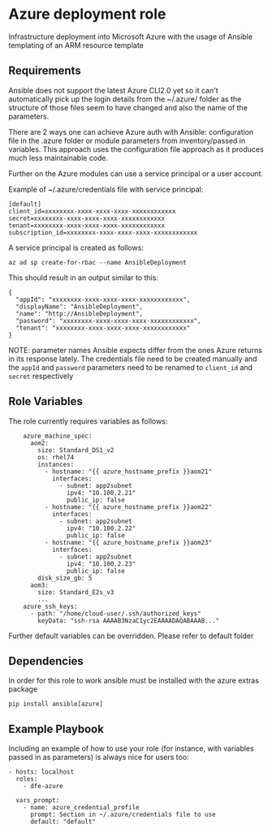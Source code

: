 Azure deployment role
=====================

Infrastructure deployment into Microsoft Azure with the usage of Ansible templating of an ARM resource template

Requirements
------------

Ansible does not support the latest Azure CLI2.0 yet so it can't automatically pick up the login details
from the ~/.azure/ folder as the structure of those files seem to have changed and also the name of the parameters.

There are 2 ways one can achieve Azure auth with Ansible: configuration file in the .azure folder
or module parameters from inventory/passed in variables. This approach uses the
configuration file approach as it produces much less maintainable code.

Further on the Azure modules can use a service principal or a user account.

Example of ~/.azure/credentials file with service principal:

    [default]
    client_id=xxxxxxxx-xxxx-xxxx-xxxx-xxxxxxxxxxxx
    secret=xxxxxxxx-xxxx-xxxx-xxxx-xxxxxxxxxxxx
    tenant=xxxxxxxx-xxxx-xxxx-xxxx-xxxxxxxxxxxx
    subscription_id=xxxxxxxx-xxxx-xxxx-xxxx-xxxxxxxxxxxx

A service principal is created as follows:

    az ad sp create-for-rbac --name AnsibleDeployment

This should result in an output similar to this:

    {
      "appId": "xxxxxxxx-xxxx-xxxx-xxxx-xxxxxxxxxxxx",
      "displayName": "AnsibleDeployment",
      "name": "http://AnsibleDeployment",
      "password": "xxxxxxxx-xxxx-xxxx-xxxx-xxxxxxxxxxxx",
      "tenant": "xxxxxxxx-xxxx-xxxx-xxxx-xxxxxxxxxxxx"
    }


NOTE: parameter names Ansible expects differ from the ones Azure returns in its response lately.
The credentials file need to be created manually and the `appId` and `password` parameters
need to be renamed to `client_id` and `secret` respectively

Role Variables
--------------

The role currently requires variables as follows:

        azure_machine_spec:
          aom2:
            size: Standard_DS1_v2
            os: rhel74
            instances:
              - hostname: "{{ azure_hostname_prefix }}aom21"
                interfaces:
                  - subnet: app2subnet
                    ipv4: "10.100.2.21"
                    public_ip: false
              - hostname: "{{ azure_hostname_prefix }}aom22"
                interfaces:
                  - subnet: app2subnet
                    ipv4: "10.100.2.22"
                    public_ip: false
              - hostname: "{{ azure_hostname_prefix }}aom23"
                interfaces:
                  - subnet: app2subnet
                    ipv4: "10.100.2.23"
                    public_ip: false
            disk_size_gb: 5
          aom3:
            size: Standard_E2s_v3
            ...
        azure_ssh_keys:
          - path: "/home/cloud-user/.ssh/authorized_keys"
            keyData: "ssh-rsa AAAAB3NzaC1yc2EAAAADAQABAAAB..."

Further default variables can be overridden. Please refer to default folder

Dependencies
------------

In order for this role to work ansible must be installed with the azure extras package

    pip install ansible[azure]

Example Playbook
----------------

Including an example of how to use your role (for instance, with variables passed in as parameters) is always nice for users too:

    - hosts: localhost
      roles:
        - dfe-azure

      vars_prompt:
        - name: azure_credential_profile
          prompt: Section in ~/.azure/credentials file to use
          default: "default"
